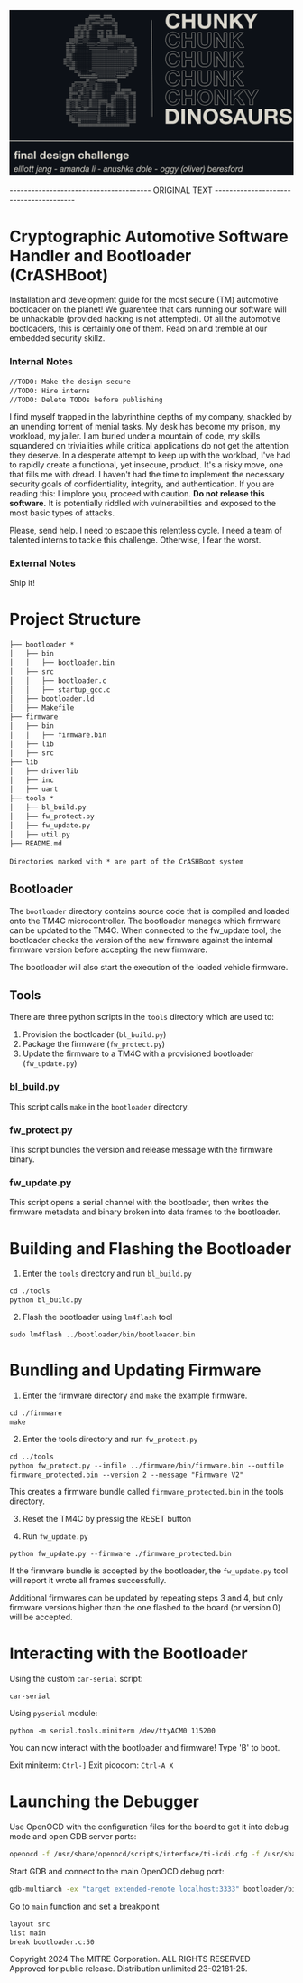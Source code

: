 ![5xCD cover page](https://github.com/thecashmoney/chunkychunkchunkchunkchonkydinosaurs/blob/main/5xcdREADME.png?raw=true)


--------------------------------------- ORIGINAL TEXT ---------------------------------------
# Cryptographic Automotive Software Handler and Bootloader (CrASHBoot)

Installation and development guide for the most secure (TM) automotive bootloader on the planet! We guarentee that cars running our software will be unhackable (provided hacking is not attempted). Of all the automotive bootloaders, this is certainly one of them. Read on and tremble at our embedded security skillz.

### Internal Notes

```
//TODO: Make the design secure
//TODO: Hire interns
//TODO: Delete TODOs before publishing
```

I find myself trapped in the labyrinthine depths of my company, shackled by an unending torrent of menial tasks. My desk has become my prison, my workload, my jailer. I am buried under a mountain of code, my skills squandered on trivialities while critical applications do not get the attention they deserve. In a desperate attempt to keep up with the workload, I've had to rapidly create a functional, yet insecure, product. It's a risky move, one that fills me with dread. I haven't had the time to implement the necessary security goals of confidentiality, integrity, and authentication. If you are reading this: I implore you, proceed with caution. **Do not release this software.** It is potentially riddled with vulnerabilities and exposed to the most basic types of attacks. 

Please, send help. I need to escape this relentless cycle. I need a team of talented interns to tackle this challenge. Otherwise, I fear the worst.

### External Notes

Ship it!

# Project Structure
```
├── bootloader *
│   ├── bin
│   │   ├── bootloader.bin
│   ├── src
│   │   ├── bootloader.c
│   │   ├── startup_gcc.c
│   ├── bootloader.ld
│   ├── Makefile
├── firmware
│   ├── bin
│   │   ├── firmware.bin
│   ├── lib
│   ├── src
├── lib
│   ├── driverlib
│   ├── inc
│   ├── uart
├── tools *
│   ├── bl_build.py
│   ├── fw_protect.py
│   ├── fw_update.py
│   ├── util.py
├── README.md

Directories marked with * are part of the CrASHBoot system
```

## Bootloader

The `bootloader` directory contains source code that is compiled and loaded onto the TM4C microcontroller. The bootloader manages which firmware can be updated to the TM4C. When connected to the fw_update tool, the bootloader checks the version of the new firmware against the internal firmware version before accepting the new firmware.

The bootloader will also start the execution of the loaded vehicle firmware.

## Tools

There are three python scripts in the `tools` directory which are used to:

1. Provision the bootloader (`bl_build.py`)
2. Package the firmware (`fw_protect.py`)
3. Update the firmware to a TM4C with a provisioned bootloader (`fw_update.py`)

### bl_build.py

This script calls `make` in the `bootloader` directory.

### fw_protect.py

This script bundles the version and release message with the firmware binary.

### fw_update.py

This script opens a serial channel with the bootloader, then writes the firmware metadata and binary broken into data frames to the bootloader.

# Building and Flashing the Bootloader

1. Enter the `tools` directory and run `bl_build.py`

```
cd ./tools
python bl_build.py
```

2. Flash the bootloader using `lm4flash` tool
   
```
sudo lm4flash ../bootloader/bin/bootloader.bin
```

# Bundling and Updating Firmware

1. Enter the firmware directory and `make` the example firmware.

```
cd ./firmware
make
```

2. Enter the tools directory and run `fw_protect.py`

```
cd ../tools
python fw_protect.py --infile ../firmware/bin/firmware.bin --outfile firmware_protected.bin --version 2 --message "Firmware V2"
```

This creates a firmware bundle called `firmware_protected.bin` in the tools directory.

3. Reset the TM4C by pressig the RESET button

4. Run `fw_update.py`

```
python fw_update.py --firmware ./firmware_protected.bin
```

If the firmware bundle is accepted by the bootloader, the `fw_update.py` tool will report it wrote all frames successfully.

Additional firmwares can be updated by repeating steps 3 and 4, but only firmware versions higher than the one flashed to the board (or version 0) will be accepted.

# Interacting with the Bootloader

Using the custom `car-serial` script:
```
car-serial
```

Using `pyserial` module:

```
python -m serial.tools.miniterm /dev/ttyACM0 115200
```

You can now interact with the bootloader and firmware! Type 'B' to boot.

Exit miniterm: `Ctrl-]`
Exit picocom: `Ctrl-A X`

# Launching the Debugger
Use OpenOCD with the configuration files for the board to get it into debug mode and open GDB server ports:
```bash
openocd -f /usr/share/openocd/scripts/interface/ti-icdi.cfg -f /usr/share/openocd/scripts/board/ti_ek-tm4c123gxl.cfg
```

Start GDB and connect to the main OpenOCD debug port:
```bash
gdb-multiarch -ex "target extended-remote localhost:3333" bootloader/bin/bootloader.axf
```

Go to `main` function and set a breakpoint
```
layout src
list main
break bootloader.c:50
```

Copyright 2024 The MITRE Corporation. ALL RIGHTS RESERVED <br>
Approved for public release. Distribution unlimited 23-02181-25.